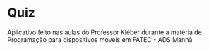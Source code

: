 # Quiz 

Aplicativo feito nas aulas do Professor Kléber durante a matéria de Programação para dispositivos móveis em FATEC - ADS Manhã